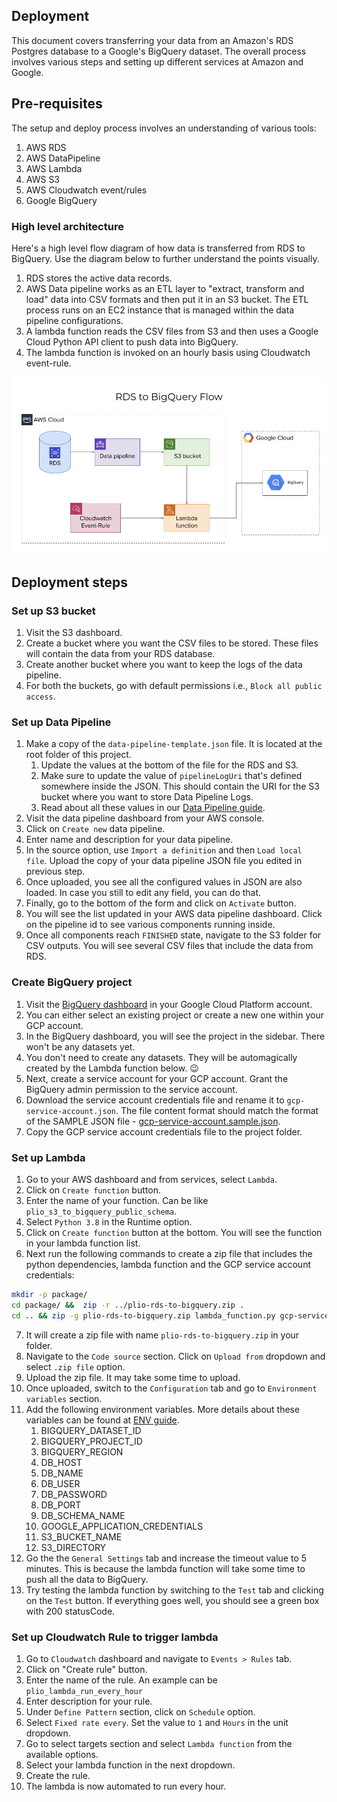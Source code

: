 ## Deployment
This document covers transferring your data from an Amazon's RDS Postgres database to a Google's BigQuery dataset. The overall process involves various steps and setting up different services at Amazon and Google.

## Pre-requisites
The setup and deploy process involves an understanding of various tools:
1. AWS RDS
2. AWS DataPipeline
3. AWS Lambda
4. AWS S3
5. AWS Cloudwatch event/rules
6. Google BigQuery

### High level architecture
Here's a high level flow diagram of how data is transferred from RDS to BigQuery. Use the diagram below to further understand the points visually.
1. RDS stores the active data records.
2. AWS Data pipeline works as an ETL layer to "extract, transform and load" data into CSV formats and then put it in an S3 bucket. The ETL process runs on an EC2 instance that is managed within the data pipeline configurations.
3. A lambda function reads the CSV files from S3 and then uses a Google Cloud Python API client to push data into BigQuery.
4. The lambda function is invoked on an hourly basis using Cloudwatch event-rule.

![Overview of RDS to BigQuery flow](images/rds-to-bigquery-flow.png)

## Deployment steps

### Set up S3 bucket
1. Visit the S3 dashboard.
2. Create a bucket where you want the CSV files to be stored. These files will contain the data from your RDS database.
3. Create another bucket where you want to keep the logs of the data pipeline.
4. For both the buckets, go with default permissions i.e., `Block all public access`.

### Set up Data Pipeline
1. Make a copy of the `data-pipeline-template.json` file. It is located at the root folder of this project.
   1. Update the values at the bottom of the file for the RDS and S3.
   2. Make sure to update the value of `pipelineLogUri` that's defined somewhere inside the JSON. This should contain the URI for the S3 bucket where you want to store Data Pipeline Logs.
   3. Read about all these values in our [Data Pipeline guide](DATA-PIPELINE.md).
2. Visit the data pipeline dashboard from your AWS console.
3. Click on `Create new` data pipeline.
4. Enter name and description for your data pipeline.
5. In the source option, use `Import a definition` and then `Load local file`. Upload the copy of your data pipeline JSON file you edited in previous step.
6. Once uploaded, you see all the configured values in JSON are also loaded. In case you still to edit any field, you can do that.
7. Finally, go to the bottom of the form and click on `Activate` button.
8. You will see the list updated in your AWS data pipeline dashboard. Click on the pipeline id to see various components running inside.
9. Once all components reach `FINISHED` state, navigate to the S3 folder for CSV outputs. You will see several CSV files that include the data from RDS.

### Create BigQuery project
1. Visit the [BigQuery dashboard](https://console.cloud.google.com/bigquery) in your Google Cloud Platform account.
2. You can either select an existing project or create a new one within your GCP account.
3. In the BigQuery dashboard, you will see the project in the sidebar. There won't be any datasets yet.
4. You don't need to create any datasets. They will be automagically created by the Lambda function below. :wink:
5. Next, create a service account for your GCP account. Grant the BigQuery admin permission to the service account.
6. Download the service account credentials file and rename it to `gcp-service-account.json`. The file content format should match the format of the SAMPLE JSON file - [gcp-service-account.sample.json](../gcp-service-account.sample.json).
7. Copy the GCP service account credentials file to the project folder.
### Set up Lambda
1. Go to your AWS dashboard and from services, select `Lambda`.
2. Click on `Create function` button.
3. Enter the name of your function. Can be like `plio_s3_to_bigquery_public_schema`.
4. Select `Python 3.8` in the Runtime option.
5. Click on `Create function` button at the bottom. You will see the function in your lambda function list.
6. Next run the following commands to create a zip file that includes the python dependencies, lambda function and the GCP service account credentials:
```sh
mkdir -p package/
cd package/ &&  zip -r ../plio-rds-to-bigquery.zip .
cd .. && zip -g plio-rds-to-bigquery.zip lambda_function.py gcp-service-account.json
```
7. It will create a zip file with name `plio-rds-to-bigquery.zip` in your folder.
8. Navigate to the `Code source` section. Click on `Upload from` dropdown and select `.zip file` option.
9. Upload the zip file. It may take some time to upload.
10. Once uploaded, switch to the `Configuration` tab and go to `Environment variables` section.
11. Add the following environment variables. More details about these variables can be found at [ENV guide](ENV.md).
    1.  BIGQUERY_DATASET_ID
    2.  BIGQUERY_PROJECT_ID
    3.  BIGQUERY_REGION
    4.  DB_HOST
    5.  DB_NAME
    6.  DB_USER
    7.  DB_PASSWORD
    8.  DB_PORT
    9.  DB_SCHEMA_NAME
    10. GOOGLE_APPLICATION_CREDENTIALS
    11. S3_BUCKET_NAME
    12. S3_DIRECTORY
12. Go the the `General Settings` tab and increase the timeout value to 5 minutes. This is because the lambda function will take some time to push all the data to BigQuery.
13. Try testing the lambda function by switching to the `Test` tab and clicking on the `Test` button. If everything goes well, you should see a green box with 200 statusCode.

### Set up Cloudwatch Rule to trigger lambda
1.  Go to `Cloudwatch` dashboard and navigate to `Events > Rules` tab.
2.  Click on "Create rule" button.
3.  Enter the name of the rule. An example can be `plio_lambda_run_every_hour`
4.  Enter description for your rule.
5.  Under `Define Pattern` section, click on `Schedule` option.
6.  Select `Fixed rate every`. Set the value to `1` and `Hours` in the unit dropdown.
7.  Go to select targets section and select `Lambda function` from the available options.
8.  Select your lambda function in the next dropdown.
9.  Create the rule.
10. The lambda is now automated to run every hour.
